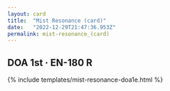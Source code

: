 ```yaml
---
layout: card
title:  "Mist Resonance (card)"
date:   "2022-12-29T21:47:36.953Z"
permalink: mist-resonance_(card)
---
```


## DOA 1st &middot; EN-180 R

{% include templates/mist-resonance-doa1e.html %}
